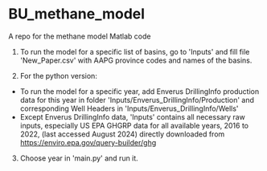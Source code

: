 # BU_methane_model
A repo for the methane model Matlab code

1. To run the model for a specific list of basins, go to 'Inputs' and fill file 'New_Paper.csv' with AAPG province codes and names of the basins.

2. For the python version:
- To run the model for a specific year, add Enverus DrillingInfo production data for this year in folder 'Inputs/Enverus_DrillingInfo/Production' and corresponding Well Headers in 'Inputs/Enverus_DrillingInfo/Wells'
- Except Enverus DrillingInfo data, 'Inputs' contains all necessary raw inputs, especially US EPA GHGRP data for all available years, 2016 to 2022, (last accessed August 2024) directly downloaded from https://enviro.epa.gov/query-builder/ghg 

3. Choose year in 'main.py' and run it.